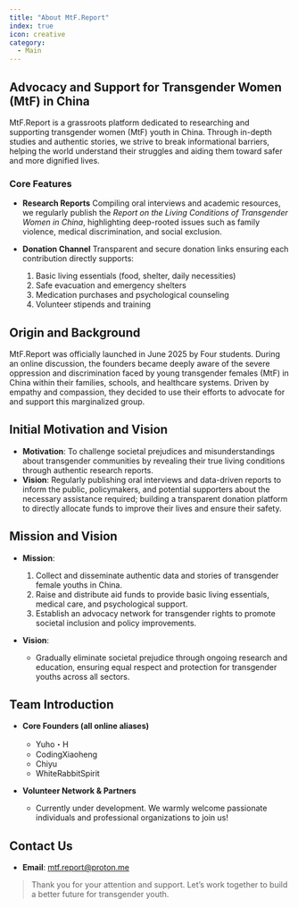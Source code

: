 ```yaml
---
title: "About MtF.Report"
index: true
icon: creative
category:
  - Main
---
```

## Advocacy and Support for Transgender Women (MtF) in China

MtF.Report is a grassroots platform dedicated to researching and supporting transgender women (MtF) youth in China. Through in-depth studies and authentic stories, we strive to break informational barriers, helping the world understand their struggles and aiding them toward safer and more dignified lives.

### Core Features

- **Research Reports**
  Compiling oral interviews and academic resources, we regularly publish the *Report on the Living Conditions of Transgender Women in China*, highlighting deep-rooted issues such as family violence, medical discrimination, and social exclusion.

- **Donation Channel**
  Transparent and secure donation links ensuring each contribution directly supports:
  1. Basic living essentials (food, shelter, daily necessities)
  2. Safe evacuation and emergency shelters
  3. Medication purchases and psychological counseling
  4. Volunteer stipends and training

## Origin and Background

MtF.Report was officially launched in June 2025 by Four students. During an online discussion, the founders became deeply aware of the severe oppression and discrimination faced by young transgender females (MtF) in China within their families, schools, and healthcare systems. Driven by empathy and compassion, they decided to use their efforts to advocate for and support this marginalized group.

## Initial Motivation and Vision

* **Motivation**: To challenge societal prejudices and misunderstandings about transgender communities by revealing their true living conditions through authentic research reports.
* **Vision**: Regularly publishing oral interviews and data-driven reports to inform the public, policymakers, and potential supporters about the necessary assistance required; building a transparent donation platform to directly allocate funds to improve their lives and ensure their safety.

## Mission and Vision

* **Mission**:

  1. Collect and disseminate authentic data and stories of transgender female youths in China.
  2. Raise and distribute aid funds to provide basic living essentials, medical care, and psychological support.
  3. Establish an advocacy network for transgender rights to promote societal inclusion and policy improvements.
* **Vision**:
  * Gradually eliminate societal prejudice through ongoing research and education, ensuring equal respect and protection for transgender youths across all sectors.

## Team Introduction

* **Core Founders (all online aliases)**

  * Yuho・H
  * CodingXiaoheng
  * Chiyu
  * WhiteRabbitSpirit
* **Volunteer Network & Partners**

  * Currently under development. We warmly welcome passionate individuals and professional organizations to join us!

## Contact Us

* **Email**: [mtf.report@proton.me](mailto:mtf.report@proton.me)

> Thank you for your attention and support. Let’s work together to build a better future for transgender youth.